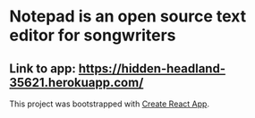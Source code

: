 # Notepad is an open source text editor for songwriters

## Link to app: https://hidden-headland-35621.herokuapp.com/

This project was bootstrapped with [Create React App](https://github.com/facebook/create-react-app).
